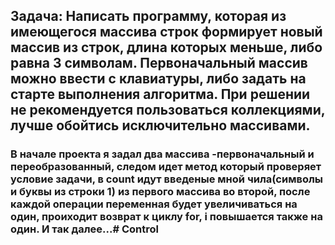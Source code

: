 ## Задача: Написать программу, которая из имеющегося массива строк формирует новый массив из строк, длина которых меньше, либо равна 3 символам. Первоначальный массив можно ввести с клавиатуры, либо задать на старте выполнения алгоритма. При решении не рекомендуется пользоваться коллекциями, лучше обойтись исключительно массивами.

### В начале проекта я задал два массива -первоначальный и переобразованный, следом идет метод который проверяет условие задачи, в count идут введеные мной чила(символы и буквы из строки 1) из первого массива во второй, после каждой операции переменная будет увеличиваться на один, проиходит возврат к циклу for, i повышается также на один. И так далее...#   C o n t r o l  
 